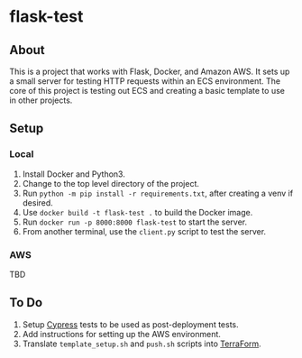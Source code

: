 # flask-test

## About

This is a project that works with Flask, Docker, and Amazon AWS. 
It sets up a small server for testing HTTP requests within an ECS environment.
The core of this project is testing out ECS and creating a basic template to use in other projects.

## Setup

### Local

1. Install Docker and Python3.
2. Change to the top level directory of the project. 
3. Run `python -m pip install -r requirements.txt`, after creating a venv if desired.
4. Use `docker build -t flask-test .` to build the Docker image.
5. Run `docker run -p 8000:8000 flask-test` to start the server.
6. From another terminal, use the `client.py` script to test the server.

### AWS

TBD

## To Do

1. Setup [Cypress](https://www.cypress.io/) tests to be used as post-deployment tests.
2. Add instructions for setting up the AWS environment.
3. Translate `template_setup.sh` and `push.sh` scripts into [TerraForm](https://www.terraform.io/).
